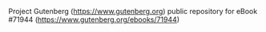 Project Gutenberg (https://www.gutenberg.org) public repository
for eBook #71944 (https://www.gutenberg.org/ebooks/71944)
